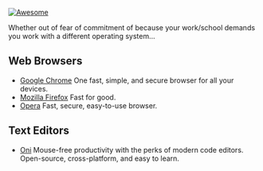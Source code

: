 [![Awesome](https://cdn.rawgit.com/sindresorhus/awesome/d7305f38d29fed78fa85652e3a63e154dd8e8829/media/badge.svg)](https://github.com/sindresorhus/awesome)

Whether out of fear of commitment of because your work/school demands you work with a different operating system...

## Web Browsers

* [Google Chrome](https://www.google.com/chrome/) One fast, simple, and secure browser for all your devices.
* [Mozilla Firefox](https://www.mozilla.org/en-US/firefox/new/) Fast for good.
* [Opera](https://www.opera.com/) Fast, secure, easy-to-use browser.

## Text Editors

* [Oni](https://www.onivim.io/) Mouse-free productivity with the perks of modern code editors. Open-source, cross-platform, and easy to learn.
